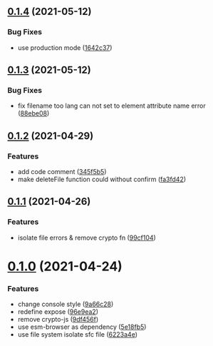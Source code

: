 ## [0.1.4](https://github.com/xiaoluoboding/vue-sfc2esm/compare/v0.1.3...v0.1.4) (2021-05-12)


### Bug Fixes

* use production mode ([1642c37](https://github.com/xiaoluoboding/vue-sfc2esm/commit/1642c372cd1a782bf0c4b5d352457dff6833efdd))



## [0.1.3](https://github.com/xiaoluoboding/vue-sfc2esm/compare/v0.1.2...v0.1.3) (2021-05-12)


### Bug Fixes

* fix filename too lang can not set to element attribute name error ([88ebe08](https://github.com/xiaoluoboding/vue-sfc2esm/commit/88ebe0843538798111ca1dc4621d8195e46a2488))



## [0.1.2](https://github.com/xiaoluoboding/vue-sfc2esm/compare/v0.1.1...v0.1.2) (2021-04-29)


### Features

* add code comment ([345f5b5](https://github.com/xiaoluoboding/vue-sfc2esm/commit/345f5b5e2f56d05379399bdaea949ae7ee797fea))
* make deleteFile function could without confirm ([fa3fd42](https://github.com/xiaoluoboding/vue-sfc2esm/commit/fa3fd422b495b2b80aae03a334e93258e266aa48))



## [0.1.1](https://github.com/xiaoluoboding/vue-sfc2esm/compare/v0.1.0...v0.1.1) (2021-04-26)


### Features

* isolate file errors & remove crypto fn ([99cf104](https://github.com/xiaoluoboding/vue-sfc2esm/commit/99cf104229cf2c3382a4ca523a38b19227b07e30))



# [0.1.0](https://github.com/xiaoluoboding/vue-sfc2esm/compare/5e18fb5f646bbab738a87996918b226d19bed5bc...v0.1.0) (2021-04-24)


### Features

* change console style ([9a66c28](https://github.com/xiaoluoboding/vue-sfc2esm/commit/9a66c28ce901f281391a2f4fe2977fb7666b8919))
* redefine expose ([96e9ea2](https://github.com/xiaoluoboding/vue-sfc2esm/commit/96e9ea23c5c511295f33a0043d62894c9df5dbb7))
* remove crypto-js ([9df456f](https://github.com/xiaoluoboding/vue-sfc2esm/commit/9df456f60262ff01d338cd491026dcc0b7f88f6a))
* use esm-browser as dependency ([5e18fb5](https://github.com/xiaoluoboding/vue-sfc2esm/commit/5e18fb5f646bbab738a87996918b226d19bed5bc))
* use file system isolate sfc file ([6223a4e](https://github.com/xiaoluoboding/vue-sfc2esm/commit/6223a4ea5370301613cdfaaeb180e486e1aa1e53))



